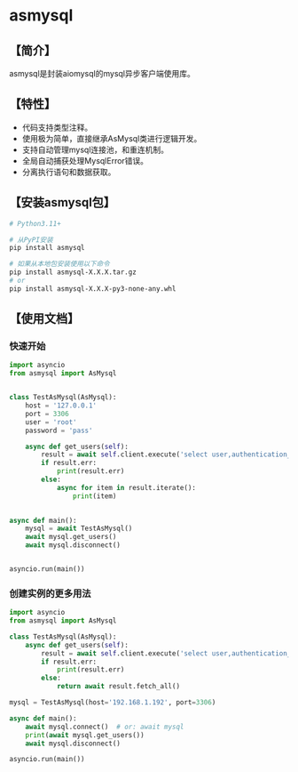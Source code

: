 # asmysql

## 【简介】

asmysql是封装aiomysql的mysql异步客户端使用库。

## 【特性】

* 代码支持类型注释。
* 使用极为简单，直接继承AsMysql类进行逻辑开发。
* 支持自动管理mysql连接池，和重连机制。
* 全局自动捕获处理MysqlError错误。
* 分离执行语句和数据获取。

## 【安装asmysql包】

```sh
# Python3.11+

# 从PyPI安装
pip install asmysql

# 如果从本地包安装使用以下命令
pip install asmysql-X.X.X.tar.gz
# or
pip install asmysql-X.X.X-py3-none-any.whl
```

## 【使用文档】

### 快速开始

```python
import asyncio
from asmysql import AsMysql


class TestAsMysql(AsMysql):
    host = '127.0.0.1'
    port = 3306
    user = 'root'
    password = 'pass'

    async def get_users(self):
        result = await self.client.execute('select user,authentication_string,host from mysql.user')
        if result.err:
            print(result.err)
        else:
            async for item in result.iterate():
                print(item)

                
async def main():
    mysql = await TestAsMysql()
    await mysql.get_users()
    await mysql.disconnect()


asyncio.run(main())
```

### 创建实例的更多用法

```python
import asyncio
from asmysql import AsMysql

class TestAsMysql(AsMysql):
    async def get_users(self):
        result = await self.client.execute('select user,authentication_string,host from mysql.user')
        if result.err:
            print(result.err)
        else:
            return await result.fetch_all()

mysql = TestAsMysql(host='192.168.1.192', port=3306)

async def main():
    await mysql.connect()  # or: await mysql
    print(await mysql.get_users())
    await mysql.disconnect()

asyncio.run(main())
```
